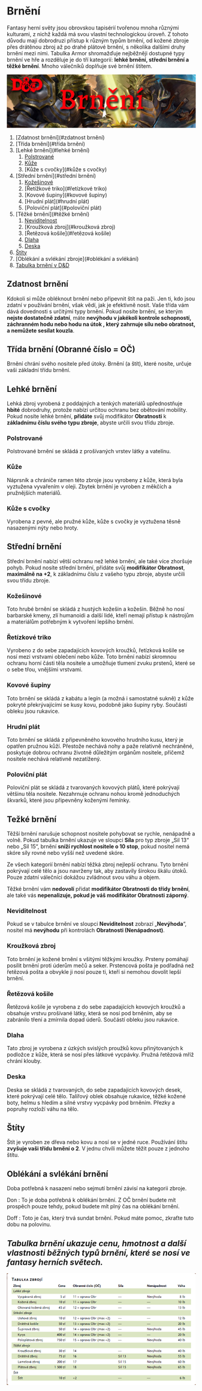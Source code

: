 # Brnění
Fantasy herní světy jsou obrovskou tapisérií tvořenou mnoha různými kulturami, z nichž každá má svou vlastní technologickou úroveň. Z tohoto důvodu mají dobrodruzi přístup k různým typům brnění, od kožené zbroje přes drátěnou zbroj až po drahé plátové brnění, s několika dalšími druhy brnění mezi nimi. Tabulka Armor shromažďuje nejběžněji dostupné typy brnění ve hře a rozděluje je do tří kategorií: **lehké brnění, střední brnění a těžké brnění**. Mnoho válečníků doplňuje své brnění štítem.

<img src="banner-brnění.png" alt="Banner pro sekci brnění" title="Banner - brnění">

1. [Zdatnost brnění](#zdatnost brnění)
2. [Třída brnění](#třída brnění)
3. [Lehké brnění](#lehké brnění)
    1. [Polstrované](#polstrované)
    2. [Kůže](#kůže)
    3. [Kůže s cvočky](#kůže s cvočky)
4. [Střední brnění](#střední brnění)
    1. [Kožešinové](#kožešinové)
    2. [Řetížkové triko](#řetízkové triko)
    3. [Kovové šupiny](#kovové šupiny)
    4. [Hrudní plát](#hrudní plát)
    5. [Poloviční plát](#poloviční plát)
5. [Těžké brnění](#těžké brnění)
    1. [Neviditelnost](#neviditelnost)
    2. [Kroužková zbroj](#kroužková zbroj)
    3. [Řetězová košile](#řetězová košile)
    4. [Dlaha](#dlaha)
    5. [Deska](#deska)
6. [Štíty](#štíty)
7. [Oblékání a svlékání zbroje](#oblékání a svlékání)
8. [Tabulka brnění v D&D](#armor_table)

## Zdatnost brnění <a name="zdatnost brnění"></a>
Kdokoli si může obléknout brnění nebo připevnit štít na paži. Jen ti, kdo jsou zdatní v používání brnění, však vědí, jak je efektivně nosit. Vaše třída vám dává dovednosti s určitými typy brnění. Pokud nosíte brnění, se kterým **nejste dostatečně zdatní**, máte **nevýhodu v jakékoli kontrole schopností,  záchranném hodu nebo hodu na útok , který zahrnuje sílu nebo obratnost, a nemůžete sesílat kouzla**.

## Třída brnění (Obranné číslo = OČ) <a name="třída brnění"></a>
Brnění chrání svého nositele před útoky. Brnění (a štít), které nosíte, určuje vaši základní třídu brnění.

## Lehké brnění <a name="lehké brnění"></a>
Lehká zbroj vyrobená z poddajných a tenkých materiálů upřednostňuje **hbité** dobrodruhy, protože nabízí určitou ochranu bez obětování mobility. Pokud nosíte lehké brnění, **přidáte** svůj modifikátor **Obratnosti** k **základnímu číslu svého typu zbroje**, abyste určili svou třídu zbroje.

### Polstrované <a name="polstrované"></a>
Polstrované brnění se skládá z prošívaných vrstev látky a vatelínu.

### Kůže <a name="kůže"></a>
Náprsník a chrániče ramen této zbroje jsou vyrobeny z kůže, která byla vyztužena vyvařením v oleji. Zbytek brnění je vyroben z měkčích a pružnějších materiálů.

### Kůže s cvočky <a name="kůže se cvočky"></a>
Vyrobena z pevné, ale pružné kůže, kůže s cvočky je vyztužena těsně nasazenými nýty nebo hroty.

## Střední brnění <a name="střední brnění"></a>
Střední brnění nabízí větší ochranu než lehké brnění, ale také více zhoršuje pohyb. Pokud nosíte střední brnění, přidáte svůj **modifikátor Obratnost**, **maximálně na +2**, k základnímu číslu z vašeho typu zbroje, abyste určili svou třídu zbroje.

### Kožešinové <a name="kožešinové"></a>
Toto hrubé brnění se skládá z hustých kožešin a kožešin. Běžně ho nosí barbarské kmeny, zlí humanoidi a další lidé, kteří nemají přístup k nástrojům a materiálům potřebným k vytvoření lepšího brnění.

### Řetízkové triko <a name="řetížkové triko"></a>
Vyrobeno z do sebe zapadajících kovových kroužků, řetízková košile se nosí mezi vrstvami oblečení nebo kůže. Toto brnění nabízí skromnou ochranu horní části těla nositele a umožňuje tlumení zvuku prstenů, které se o sebe třou, vnějšími vrstvami.

### Kovové šupiny <a name="kovové šupiny"></a>
Toto brnění se skládá z kabátu a legín (a možná i samostatné sukně) z kůže pokryté překrývajícími se kusy kovu, podobně jako šupiny ryby. Součástí obleku jsou rukavice.

### Hrudní plát <a name="hrudní plát"></a>
Toto brnění se skládá z připevněného kovového hrudního kusu, který je opatřen pružnou kůží. Přestože nechává nohy a paže relativně nechráněné, poskytuje dobrou ochranu životně důležitým orgánům nositele, přičemž nositele nechává relativně nezatížený.

### Poloviční plát <a name="poloviční plát"></a>
Poloviční plát se skládá z tvarovaných kovových plátů, které pokrývají většinu těla nositele. Nezahrnuje ochranu nohou kromě jednoduchých škvarků, které jsou připevněny koženými řemínky.

## Težké brnění <a name="těžké brnění"></a>
Těžší brnění narušuje schopnost nositele pohybovat se rychle, nenápadně a volně. Pokud tabulka brnění ukazuje ve sloupci **Síla** pro typ zbroje „Sil 13“ nebo „Sil 15“, brnění **sníží rychlost nositele o 10 stop**, pokud nositel nemá skóre síly rovné nebo vyšší než uvedené skóre.

Ze všech kategorií brnění nabízí těžká zbroj nejlepší ochranu. Tyto brnění pokrývají celé tělo a jsou navrženy tak, aby zastavily širokou škálu útoků. Pouze zdatní válečníci dokážou zvládnout svou váhu a objem.

Těžké brnění vám **nedovolí** přidat **modifikátor Obratnosti do třídy brnění**, ale také vás **nepenalizuje, pokud je váš modifikátor Obratnosti záporný**.

### Neviditelnost <a name="neviditelnost"></a>
Pokud se v tabulce brnění ve sloupci **Neviditelnost** zobrazí „**Nevýhoda**“, nositel má **nevýhodu** při kontrolách **Obratnosti (Nenápadnost)**.

### Kroužková zbroj <a name="kroužková zbroj"></a>
Toto brnění je kožené brnění s všitými těžkými kroužky. Prsteny pomáhají posílit brnění proti úderům mečů a seker. Prstencová pošta je podřadná než řetězová pošta a obvykle ji nosí pouze ti, kteří si nemohou dovolit lepší brnění.

### Řetězová košile <a name="řetězová košile"></a>
Řetězová košile je vyrobena z do sebe zapadajících kovových kroužků a obsahuje vrstvu prošívané látky, která se nosí pod brněním, aby se zabránilo tření a zmírnila dopad úderů. Součástí obleku jsou rukavice.

### Dlaha <a name="dlaha"></a>
Tato zbroj je vyrobena z úzkých svislých proužků kovu přinýtovaných k podložce z kůže, která se nosí přes látkové vycpávky. Pružná řetězová mříž chrání klouby.

### Deska <a name="deska"></a>
Deska se skládá z tvarovaných, do sebe zapadajících kovových desek, které pokrývají celé tělo. Talířový oblek obsahuje rukavice, těžké kožené boty, helmu s hledím a silné vrstvy vycpávky pod brněním. Přezky a popruhy rozloží váhu na tělo.

## Štíty <a name="štíty"></a>
Štít je vyroben ze dřeva nebo kovu a nosí se v jedné ruce. Používání štítu **zvyšuje vaši třídu brnění o 2**. V jednu chvíli můžete těžit pouze z jednoho štítu.

## Oblékání a svlékání brnění <a name="oblékání a svlékání"></a>
Doba potřebná k nasazení nebo sejmutí brnění závisí na kategorii zbroje.

Don : To je doba potřebná k oblékání brnění. Z OČ brnění budete mít prospěch pouze tehdy, pokud budete mít plný čas na oblékání brnění.

Doff : Toto je čas, který trvá sundat brnění. Pokud máte pomoc, zkraťte tuto dobu na polovinu.

## *Tabulka brnění ukazuje cenu, hmotnost a další vlastnosti běžných typů brnění, které se nosí ve fantasy herních světech.*
<a name="armor_table"></a>

<img src="armor_table.png" alt="Tabulka brnění" title="Tabulka brnění">
